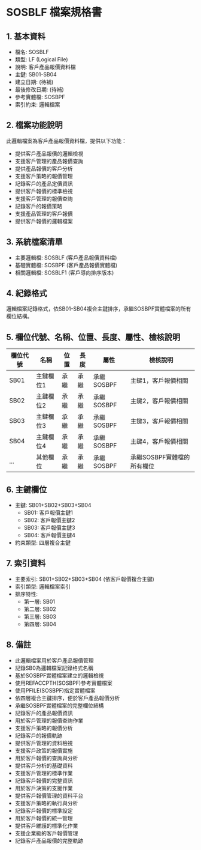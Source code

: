 # SOSBLF 檔案規格書

## 1. 基本資料
- 檔名: SOSBLF
- 類型: LF (Logical File)
- 說明: 客戶產品報價資料檔
- 主鍵: SB01-SB04
- 建立日期: (待補)
- 最後修改日期: (待補)
- 參考實體檔: SOSBPF
- 索引約束: 邏輯檔案

## 2. 檔案功能說明
此邏輯檔案為客戶產品報價資料檔，提供以下功能：
- 提供客戶產品報價的邏輯檢視
- 支援客戶管理的產品報價查詢
- 提供產品報價的客戶分析
- 支援客戶策略的報價管理
- 記錄客戶的產品定價資訊
- 提供客戶報價的標準檢視
- 支援客戶管理的報價查詢
- 記錄客戶的報價策略
- 支援產品管理的客戶報價
- 提供客戶報價的邏輯檔案

## 3. 系統檔案清單
- 主要邏輯檔: SOSBLF (客戶產品報價資料檔)
- 基礎實體檔: SOSBPF (客戶產品報價實體檔)
- 相關邏輯檔: SOSBLF1 (客戶導向排序版本)

## 4. 紀錄格式
邏輯檔案記錄格式，依SB01-SB04複合主鍵排序，承繼SOSBPF實體檔案的所有欄位結構。

## 5. 欄位代號、名稱、位置、長度、屬性、檢核說明
| 欄位代號 | 名稱 | 位置 | 長度 | 屬性 | 檢核說明 |
|----------|------|------|------|------|----------|
| SB01 | 主鍵欄位1 | 承繼 | 承繼 | 承繼SOSBPF | 主鍵1，客戶報價相關 |
| SB02 | 主鍵欄位2 | 承繼 | 承繼 | 承繼SOSBPF | 主鍵2，客戶報價相關 |
| SB03 | 主鍵欄位3 | 承繼 | 承繼 | 承繼SOSBPF | 主鍵3，客戶報價相關 |
| SB04 | 主鍵欄位4 | 承繼 | 承繼 | 承繼SOSBPF | 主鍵4，客戶報價相關 |
| ... | 其他欄位 | 承繼 | 承繼 | 承繼SOSBPF | 承繼SOSBPF實體檔的所有欄位 |

## 6. 主鍵欄位
- 主鍵: SB01+SB02+SB03+SB04
  - SB01: 客戶報價主鍵1
  - SB02: 客戶報價主鍵2
  - SB03: 客戶報價主鍵3
  - SB04: 客戶報價主鍵4
- 約束類型: 四層複合主鍵

## 7. 索引資料
- 主要索引: SB01+SB02+SB03+SB04 (依客戶報價複合主鍵)
- 索引類型: 邏輯檔案索引
- 排序特性: 
  - 第一層: SB01
  - 第二層: SB02
  - 第三層: SB03
  - 第四層: SB04

## 8. 備註
- 此邏輯檔案用於客戶產品報價管理
- 記錄SB0為邏輯檔案記錄格式名稱
- 基於SOSBPF實體檔案建立的邏輯檢視
- 使用REFACCPTH(SOSBPF)參考實體檔案
- 使用PFILE(SOSBPF)指定實體檔案
- 依四層複合主鍵排序，便於客戶產品報價分析
- 承繼SOSBPF實體檔案的完整欄位結構
- 記錄客戶的產品報價資訊
- 用於客戶管理的報價查詢作業
- 支援客戶策略的報價分析
- 記錄客戶的報價軌跡
- 提供客戶管理的資料檢視
- 支援客戶政策的報價實施
- 用於客戶報價的查詢與分析
- 提供客戶分析的基礎資料
- 支援客戶管理的標準作業
- 記錄客戶報價的完整資訊
- 用於客戶決策的支援作業
- 提供客戶報價管理的資料平台
- 支援客戶策略的執行與分析
- 記錄客戶報價的標準設定
- 用於客戶報價的統一管理
- 提供客戶維護的標準化作業
- 支援企業級的客戶報價管理
- 記錄客戶產品報價的完整軌跡 